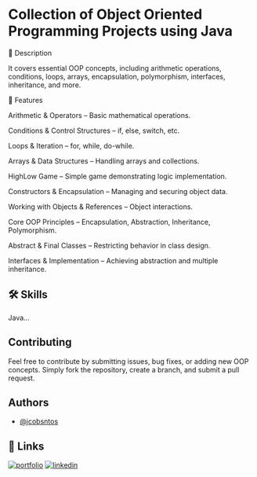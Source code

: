 
# Collection of Object Oriented Programming Projects using Java

📌 Description

It covers essential OOP concepts, including arithmetic operations, conditions, loops, arrays, encapsulation, polymorphism, interfaces, inheritance, and more.

🚀 Features 

Arithmetic & Operators – Basic mathematical operations.

Conditions & Control Structures – if, else, switch, etc.

Loops & Iteration – for, while, do-while.

Arrays & Data Structures – Handling arrays and collections.

HighLow Game – Simple game demonstrating logic implementation.

Constructors & Encapsulation – Managing and securing object data.

Working with Objects & References – Object interactions.

Core OOP Principles – Encapsulation, Abstraction, Inheritance, Polymorphism.

Abstract & Final Classes – Restricting behavior in class design.

Interfaces & Implementation – Achieving abstraction and multiple inheritance.
## 🛠 Skills
Java...


## Contributing

Feel free to contribute by submitting issues, bug fixes, or adding new OOP concepts. Simply fork the repository, create a branch, and submit a pull request.





## Authors

- [@jcobsntos](https://github.com/jcobsntos)


## 🔗 Links
[![portfolio](https://img.shields.io/badge/my_portfolio-000?style=for-the-badge&logo=ko-fi&logoColor=white)](https://github.com/jcobsntos)
[![linkedin](https://img.shields.io/badge/linkedin-0A66C2?style=for-the-badge&logo=linkedin&logoColor=white)](https://www.linkedin.com/in/jcobsntos/)


